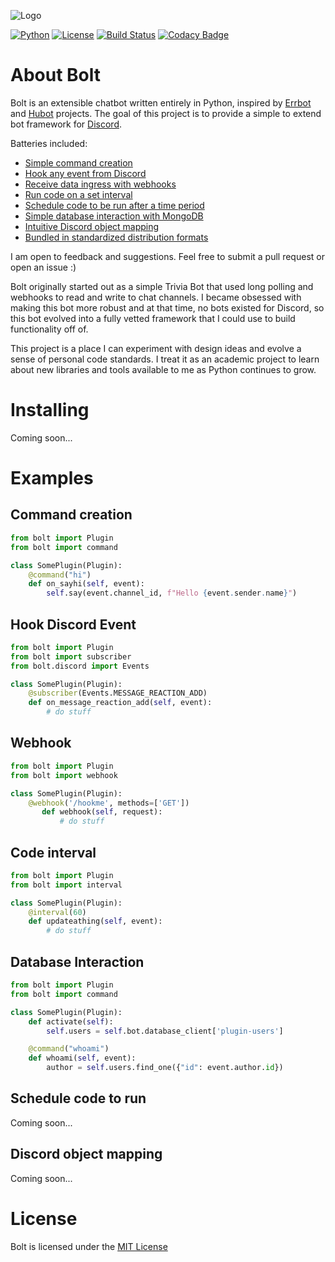 ![Logo](https://user-images.githubusercontent.com/5940454/29853902-3b4a47dc-8d08-11e7-9158-31874826084c.png)

[![Python](https://img.shields.io/badge/Python-3.6-7289da.svg?style=flat-square)](https://www.python.org/downloads/release/python-360/)
[![License](https://img.shields.io/badge/License-MIT-7289da.svg?style=flat-square)](https://opensource.org/licenses/MIT)
[![Build Status](https://img.shields.io/travis/ns-phennessy/Bolt/master.svg?style=flat-square)](https://travis-ci.org/ns-phennessy/Bolt)
[![Codacy Badge](https://img.shields.io/codacy/grade/01884c4719a746ba8ae317ba10268a44/master.svg?style=flat-square)](https://www.codacy.com/app/ns-phennessy/Bolt?utm_source=github.com&amp;utm_medium=referral&amp;utm_content=ns-phennessy/Bolt&amp;utm_campaign=Badge_Grade)


# About Bolt

Bolt is an extensible chatbot written entirely in Python, inspired by
[Errbot](https://github.com/errbotio/errbot) and [Hubot](https://hubot.github.com/) projects.
The goal of this project is to provide a simple to extend bot framework for
[Discord](https://discordapp.com).

Batteries included:
* [Simple command creation](#Command-creation)
* [Hook any event from Discord](#Hook-Discord-Event)
* [Receive data ingress with webhooks](#Webhook)
* [Run code on a set interval](#Code-interval)
* [Schedule code to be run after a time period](#Database-Interaction)
* [Simple database interaction with MongoDB](#Schedule-code-to-run)
* [Intuitive Discord object mapping](#Discord-object-mapping)
* [Bundled in standardized distribution formats](#Installing)

I am open to feedback and suggestions. Feel free to submit a pull request or open an issue :)

Bolt originally started out as a simple Trivia Bot that used long polling and webhooks to read and
write to chat channels. I became obsessed with making this bot more robust and at that time, no bots
existed for Discord, so this bot evolved into a fully vetted framework that I could use to build
functionality off of.

This project is a place I can experiment with design ideas and evolve a sense of personal code
standards. I treat it as an academic project to learn about new libraries and tools available to me
as Python continues to grow.

# Installing

Coming soon...


# Examples

## Command creation
```python
from bolt import Plugin
from bolt import command

class SomePlugin(Plugin):
    @command("hi")
    def on_sayhi(self, event):
        self.say(event.channel_id, f"Hello {event.sender.name}")
```

## Hook Discord Event
```python
from bolt import Plugin
from bolt import subscriber
from bolt.discord import Events

class SomePlugin(Plugin):
    @subscriber(Events.MESSAGE_REACTION_ADD)
    def on_message_reaction_add(self, event):
        # do stuff
```

## Webhook
```python
from bolt import Plugin
from bolt import webhook

class SomePlugin(Plugin):
    @webhook('/hookme', methods=['GET'])
       def webhook(self, request):
           # do stuff
```

## Code interval
```python
from bolt import Plugin
from bolt import interval

class SomePlugin(Plugin):
    @interval(60)
    def updateathing(self, event):
        # do stuff
```

## Database Interaction
```python
from bolt import Plugin
from bolt import command

class SomePlugin(Plugin):
    def activate(self):
        self.users = self.bot.database_client['plugin-users']

    @command("whoami")
    def whoami(self, event):
        author = self.users.find_one({"id": event.author.id})
```

## Schedule code to run
Coming soon...

## Discord object mapping
Coming soon...

# License
Bolt is licensed under the [MIT License](https://github.com/ns-phennessy/Bolt/blob/master/LICENSE.txt)
